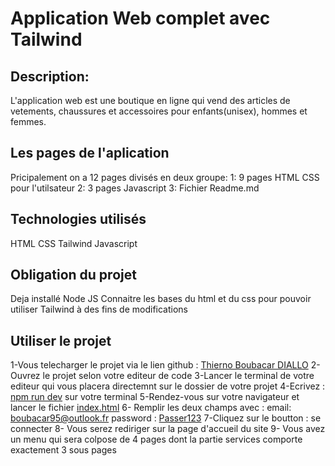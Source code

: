 # Application Web complet avec Tailwind
## Description:
L'application web est une boutique en ligne qui vend des articles de vetements, chaussures et accessoires pour enfants(unisex), hommes et femmes.
## Les pages de l'aplication
Pricipalement on a 12 pages divisés en deux groupe:
1: 9 pages HTML CSS pour l'utilsateur
2: 3 pages Javascript
3: Fichier Readme.md
## Technologies utilisés
HTML 
CSS
Tailwind
Javascript
## Obligation du projet 
Deja installé Node JS
Connaitre les bases du html et du css pour pouvoir utiliser Tailwind à des fins de modifications
## Utiliser le projet
1-Vous telecharger le projet via le lien github : [Thierno Boubacar DIALLO](https://github.com/diallo641/application_web_avec_tailwind.git)
2-Ouvrez le projet selon votre editeur de code
3-Lancer le terminal de votre editeur qui vous placera directemnt sur le dossier de votre projet
4-Ecrivez : [npm run dev](#)  sur votre terminal
5-Rendez-vous sur votre navigateur et lancer le fichier [index.html](#) 
6- Remplir les deux champs avec :
email: boubacar95@outlook.fr
password : [Passer123](#)
7-Cliquez sur le boutton : se connecter
8- Vous serez rediriger sur la page d'accueil du site
9- Vous avez un menu qui sera colpose de 4 pages dont la partie services comporte exactement 3 sous pages 


